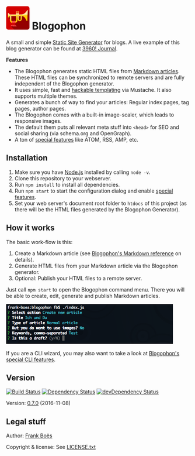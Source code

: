 ![](docs/blogophon.png) Blogophon
=========

A small and simple [Static Site Generator](https://davidwalsh.name/introduction-static-site-generators) for blogs. A live example of this blog generator can be found at [3960! Journal](http://journal.3960.org).

**Features**

* The Blogophon generates static HTML files from [Markdown articles](docs/markdown.md). These HTML files can be synchronized to remote servers and are fully independent of the Blogophon generator.
* It uses simple, fast and [hackable templating](docs/theming.md) via Mustache. It also supports multiple themes.
* Generates a bunch of way to find your articles: Regular index pages, tag pages, author pages.
* The Blogophon comes with a built-in image-scaler, which leads to responsive images.
* The default them puts all relevant meta stuff into `<head>` for SEO and social sharing (via schema.org and OpenGraph).
* A ton of [special features](docs/special-features.md) like ATOM, RSS, AMP, etc.

Installation
------------

1. Make sure you have [Node.js](https://nodejs.org/) installed by calling `node -v`.
1. Clone this repository to your webserver.
1. Run `npm install` to install all dependencies.
1. Run `npm start` to start the configuration dialog and enable [special features](docs/special-features.md).
1. Set your web server's document root folder to `htdocs` of this project (as there will be the HTML files generated by the Blogophon Generator).

How it works
------------

The basic work-flow is this:

1. Create a Markdown article (see [Blogophon's Markdown reference](docs/markdown.md) on details).
2. Generate HTML files from your Markdown article via the Blogophon generator.
3. Optional: Publish your HTML files to a remote server.

Just call `npm start` to open the Blogophon command menu. There you will be able to create, edit, generate and publish Markdown articles.

![The main menu in action.](docs/example.png)

If you are a CLI wizard, you may also want to take a look at [Blogophon's special CLI features](docs/advanced-stuff.md).

Version
-------

[![Build Status](https://travis-ci.org/fboes/blogophon.svg?branch=master)](https://travis-ci.org/fboes/blogophon)
[![Dependency Status](https://david-dm.org/fboes/blogophon/status.svg)](https://david-dm.org/fboes/blogophon)
[![devDependency Status](https://david-dm.org/fboes/blogophon/dev-status.svg)](https://david-dm.org/fboes/blogophon?type=dev)

Version: [0.7.0](https://github.com/fboes/blogophon/releases) (2016-11-08)

Legal stuff
-----------

Author: [Frank Boës](http://3960.org)

Copyright & license: See [LICENSE.txt](LICENSE.txt)
